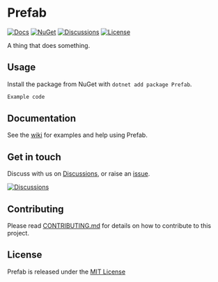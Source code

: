 # Prefab

[![Docs](https://img.shields.io/badge/docs-wiki-blue.svg?style=for-the-badge)](https://github.com/(author)/(repo)/wiki) [![NuGet](https://img.shields.io/nuget/v/Prefab?style=for-the-badge)](https://www.nuget.org/packages/Prefab) [![Discussions](https://img.shields.io/badge/DISCUSS-ON%20GITHUB-yellow?style=for-the-badge)](https://github.com/(author)/(repo)/discussions) [![License](https://img.shields.io/github/license/(author)/(repo)?style=for-the-badge)](https://github.com/(author)/(repo)/blob/master/LICENSE)

A thing that does something.

## Usage
Install the package from NuGet with `dotnet add package Prefab`.

```csharp
Example code
```

## Documentation
See the [wiki](https://github.com/(author)/(repo)/wiki) for examples and help using Prefab.

## Get in touch
Discuss with us on [Discussions](https://github.com/(author)/(repo)/discussions), or raise an [issue](https://github.com/(author)/(repo)/issues).

[![Discussions](https://img.shields.io/badge/DISCUSS-ON%20GITHUB-yellow?style=for-the-badge)](https://github.com/(author)/(repo)/discussions)

## Contributing
Please read [CONTRIBUTING.md](CONTRIBUTING.md) for details on how to contribute to this project.

## License
Prefab is released under the [MIT License](LICENSE)
